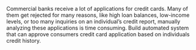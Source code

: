 Commercial banks receive a lot of applications for credit cards. Many of them get rejected for many reasons, like high loan balances, low-income levels, 
or too many inquiries on an individual’s credit report, manually analyzing these applications is time consuming.
Build automated system that can approve consumers credit card application based on individuals credit history.
